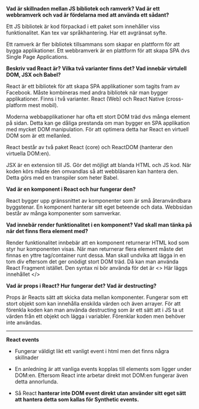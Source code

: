 **Vad är skillnaden mellan JS bibliotek och ramverk? Vad är ett webbramverk och vad är fördelarna med att använda ett sådant?** 

Ett JS bibliotek är kod förpackad i ett paket som innehåller viss funktionalitet. Kan tex var språkhantering. Har ett avgränsat syfte. 

Ett ramverk är fler bibliotek tillsammans som skapar en plattform för att bygga applikationer. Ett webbramverk är en plattform för att skapa SPA dvs Single Page Applications.

**Beskriv vad React är? Vilka två varianter finns det? Vad innebär virtulell DOM, JSX och Babel?** 

React är ett bibliotek för att skapa SPA applikationer som tagits fram av Facebook. Måste kombineras med andra bibliotek när man bygger applikationer. Finns i två varianter. React (Web) och React Native (cross-platform mest mobil). 

Moderna webbapplikationer har ofta ett stort DOM träd dvs många element på sidan. Detta kan ge dåliga prestanda om man bygger en SPA applikation med mycket DOM manipulation. För att optimera detta har React en virtuell DOM som är ett mellanled.

React består av två paket React (core) och ReactDOM (hanterar den virtuella DOM:en). 

JSX är en extension till JS. Gör det möjligt att blanda HTML och JS kod. När koden körs måste den omvandlas så att webbläsaren kan hantera den. Detta görs med en transpiler som heter Babel. 

**Vad är en komponent i React och hur fungerar den?** 

React bygger upp gränssnittet av komponenter som är små återanvändbara byggstenar. En komponent hanterar sitt eget beteende och data. Webbsidan består av många komponenter som samverkar. 

**Vad innebär render funktionalitet i en komponent? Vad skall man tänka på när det finns flera element med?** 

Render funktionalitet innbebär att en komponent returnerar HTML kod som styr hur komponenten visas. När man returnerar flera element måste det finnas en yttre tag/container runt dessa. Man skall undvika att lägga in en tom div eftersom det ger onödigt stort DOM träd. Då kan man använda React Fragment istället. Den syntax ni bör använda för det är \<\> Här läggs innehållet \</\>

**Vad är props i React? Hur fungerar det? Vad är destructing?** 

Props är Reacts sätt att skicka data mellan komponenter. Fungerar som ett stort objekt som kan innehålla enskilda värden och även arrayer. För att förenkla koden kan man använda destructing som är ett sätt att i JS ta ut värden från ett objekt och lägga i variabler. Förenklar koden men behöver inte användas. 

---

**React events** 

- Fungerar väldigt likt ett vanligt event i html men det finns några skillnader

- En anledning är att vanliga events kopplas till elements som ligger under DOM:en. Eftersom React inte arbetar direkt mot DOM:en fungerar även detta annorlunda. 

- Så React **hanterar inte DOM event direkt utan använder sitt eget sätt att hantera detta som kallas för Synthetic events.** 